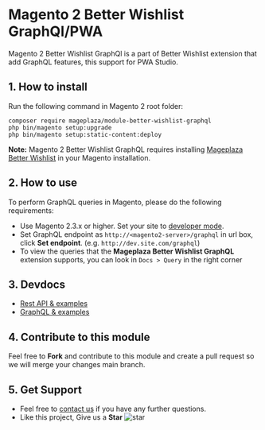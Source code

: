 # Magento 2 Better Wishlist GraphQl/PWA

Magento 2 Better Wishlist GraphQl is a part of Better Wishlist extension that add GraphQL features, this support for PWA Studio.
## 1. How to install

Run the following command in Magento 2 root folder:

```
composer require mageplaza/module-better-wishlist-graphql
php bin/magento setup:upgrade
php bin/magento setup:static-content:deploy
```

**Note:**
Magento 2 Better Wishlist GraphQL requires installing [Mageplaza Better Wishlist](https://www.mageplaza.com/magento-2-better-wishlist/) in your Magento installation.

## 2. How to use

To perform GraphQL queries in Magento, please do the following requirements:

- Use Magento 2.3.x or higher. Set your site to [developer mode](https://www.mageplaza.com/devdocs/enable-disable-developer-mode-magento-2.html).
- Set GraphQL endpoint as `http://<magento2-server>/graphql` in url box, click **Set endpoint**.
  (e.g. `http://dev.site.com/graphql`)
- To view the queries that the **Mageplaza Better Wishlist GraphQL** extension supports, you can look in `Docs > Query` in the right corner

## 3. Devdocs

- [Rest API & examples](https://documenter.getpostman.com/view/10589000/T1LPCRuN)
- [GraphQL & examples](https://documenter.getpostman.com/view/10589000/TVmFifTs)

## 4. Contribute to this module

Feel free to **Fork** and contribute to this module and create a pull request so we will merge your changes main branch.

## 5. Get Support

- Feel free to [contact us](https://www.mageplaza.com/contact.html) if you have any further questions.
- Like this project, Give us a **Star** ![star](https://i.imgur.com/S8e0ctO.png)
